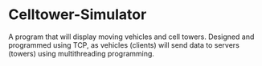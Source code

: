 # Celltower-Simulator
A program that will display moving vehicles and cell towers. Designed and 
programmed using TCP, as vehicles (clients) will send data to servers (towers) 
using multithreading programming.

